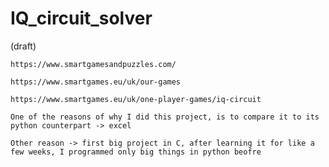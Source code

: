 # IQ_circuit_solver

(draft)

    https://www.smartgamesandpuzzles.com/

    https://www.smartgames.eu/uk/our-games

    https://www.smartgames.eu/uk/one-player-games/iq-circuit

    One of the reasons of why I did this project, is to compare it to its python counterpart -> excel

    Other reason -> first big project in C, after learning it for like a few weeks, I programmed only big things in python beofre
